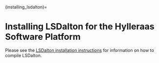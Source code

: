 (installing_lsdalton)=
# Installing LSDalton for the Hylleraas Software Platform
Please see the [LSDalton installation instructions](https://gitlab.com/dalton/lsdalton/tree/release/2020) for information on how to compile LSDalton.
